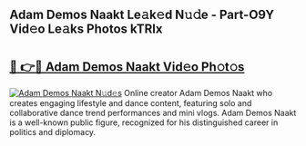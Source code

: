 ## Adam Demos Naakt Le𝚊k𝚎d N𝚞𝚍e - Part-O9Y Vid𝚎o Le𝚊ks Photos kTRlx

# <h2><a href="http://fbaqr2u.evod.top/?m=Adam+Demos+Naakt">🔗 👉🔴 Adam Demos Naakt Vid𝚎o Ph𝚘t𝚘s</a></h2>

[![Adam Demos Naakt N𝚞d𝚎s](https://i.imgur.com/8V9OHl7.gif)](http://fbaqr2u.evod.top/?m=Adam+Demos+Naakt)
Online creator Adam Demos Naakt who creates engaging lifestyle and dance content, featuring solo and collaborative dance trend performances and mini vlogs. Adam Demos Naakt is a well-known public figure, recognized for his distinguished career in politics and diplomacy. 
